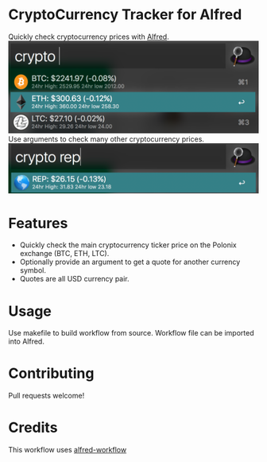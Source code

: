 # CryptoCurrency Tracker for Alfred
Quickly check cryptocurrency prices with [Alfred](https://www.alfredapp.com/).
![Using the workflow without arguments](screenshot_no_arg.png?raw=true)
Use arguments to check many other cryptocurrency prices.
![Using the workflow with argument](screenshot_with_arg.png?raw=true)

# Features
* Quickly check the main cryptocurrency ticker price on the Polonix exchange (BTC, ETH, LTC).
* Optionally provide an argument to get a quote for another currency symbol.
* Quotes are all USD currency pair.

# Usage
Use makefile to build workflow from source. Workflow file can be imported into Alfred.

# Contributing
Pull requests welcome!

# Credits
This workflow uses [alfred-workflow](https://github.com/deanishe/alfred-workflow)